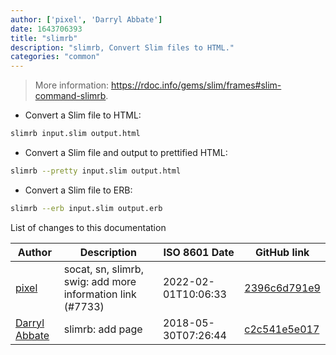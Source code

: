```yaml
---
author: ['pixel', 'Darryl Abbate']
date: 1643706393
title: "slimrb"
description: "slimrb, Convert Slim files to HTML."
categories: "common"
---
```

> More information: <https://rdoc.info/gems/slim/frames#slim-command-slimrb>.

- Convert a Slim file to HTML:

```bash
slimrb input.slim output.html
```

- Convert a Slim file and output to prettified HTML:

```bash
slimrb --pretty input.slim output.html
```

- Convert a Slim file to ERB:

```bash
slimrb --erb input.slim output.erb
```
List of changes to this documentation


Author | Description | ISO 8601 Date | GitHub link
------|-----|-----|-----
[pixel](mailto:chrissx@chrissx.de) | socat, sn, slimrb, swig: add more information link (#7733) | 2022-02-01T10:06:33 | [2396c6d791e9](https://github.com/tldr-pages/tldr/commit/2396c6d791e95702a3320ea3b13337f4a34998ea)
[Darryl Abbate](mailto:rootbeersoup@gmail.com) | slimrb: add page | 2018-05-30T07:26:44 | [c2c541e5e017](https://github.com/tldr-pages/tldr/commit/c2c541e5e017825976a5857cfe8a460554f31d7d)


